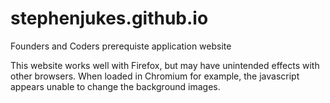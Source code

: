 # stephenjukes.github.io
Founders and Coders prerequiste application website

This website works well with Firefox, but may have unintended effects with other browsers.
When loaded in Chromium for example, the javascript appears unable to change the background images.
